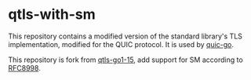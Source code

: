 # qtls-with-sm

This repository contains a modified version of the standard library's TLS implementation, modified for the QUIC
protocol. It is used by [quic-go](https://github.com/xiaotianfork/quic-go).

This repository is fork from [qtls-go1-15](https://github.com/marten-seemann/qtls-go1-15), add support for SM according to [RFC8998](https://www.rfc-editor.org/info/rfc8998).
